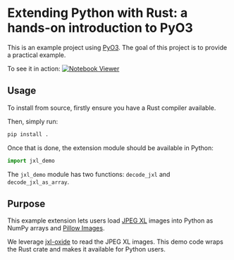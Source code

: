 # Extending Python with Rust: a hands-on introduction to PyO3

This is an example project using [PyO3](https://github.com/PyO3/pyo3). The goal
of this project is to provide a practical example.

To see it in action: [![Notebook Viewer](https://colab.research.google.com/assets/colab-badge.svg)](https://colab.research.google.com/github/IvanIsCoding/hands-on-pyo3/blob/main/00_Example_Usage.ipynb)

## Usage

To install from source, firstly ensure you have a Rust compiler available.

Then, simply run:

```bash
pip install .
```

Once that is done, the extension module should be available in Python:

```python
import jxl_demo
```

The `jxl_demo` module has two functions: `decode_jxl` and `decode_jxl_as_array`.

## Purpose

This example extension lets users load [JPEG XL](https://en.wikipedia.org/wiki/JPEG_XL)
images into Python as NumPy arrays and [Pillow Images](https://pillow.readthedocs.io/en/stable/reference/Image.html).

We leverage [jxl-oxide](https://docs.rs/jxl-oxide/0.11.4/jxl_oxide/) to read the JPEG XL images. This demo code wraps the Rust crate and makes it available for Python users. 
